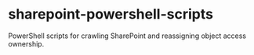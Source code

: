 # sharepoint-powershell-scripts
PowerShell scripts for crawling SharePoint and reassigning object access ownership.
